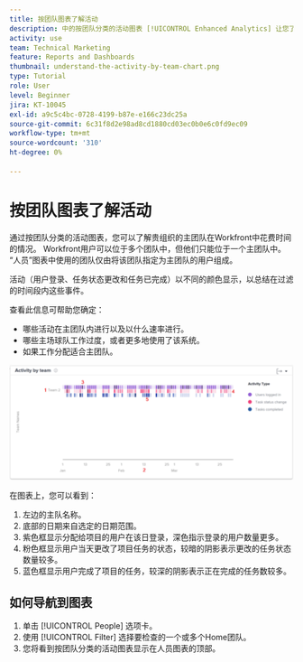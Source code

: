 ```yaml
---
title: 按团队图表了解活动
description: 中的按团队分类的活动图表 [!UICONTROL Enhanced Analytics] 让您了解贵组织的主团队在Workfront中花费时间的情况。
activity: use
team: Technical Marketing
feature: Reports and Dashboards
thumbnail: understand-the-activity-by-team-chart.png
type: Tutorial
role: User
level: Beginner
jira: KT-10045
exl-id: a9c5c4bc-0728-4199-b87e-e166c23dc25a
source-git-commit: 6c31f8d2e98ad8cd1880cd03ec0b0e6c0fd9ec09
workflow-type: tm+mt
source-wordcount: '310'
ht-degree: 0%

---
```


# 按团队图表了解活动

通过按团队分类的活动图表，您可以了解贵组织的主团队在Workfront中花费时间的情况。 Workfront用户可以位于多个团队中，但他们只能位于一个主团队中。 “人员”图表中使用的团队仅由将该团队指定为主团队的用户组成。

活动（用户登录、任务状态更改和任务已完成）以不同的颜色显示，以总结在过滤的时间段内这些事件。

查看此信息可帮助您确定：

* 哪些活动在主团队内进行以及以什么速率进行。
* 哪些主场球队工作过度，或者更多地使用了该系统。
* 如果工作分配适合主团队。

![此图像按团队显示活动，带有下面项目符号中描述区域的数字](assets/section-3-1.png)

在图表上，您可以看到：

1. 左边的主队名称。
1. 底部的日期来自选定的日期范围。
1. 紫色框显示分配给项目的用户在该日登录，深色指示登录的用户数量更多。
1. 粉色框显示用户当天更改了项目任务的状态，较暗的阴影表示更改的任务状态数量较多。
1. 蓝色框显示用户完成了项目的任务，较深的阴影表示正在完成的任务数较多。

## 如何导航到图表

1. 单击 [!UICONTROL People] 选项卡。
1. 使用 [!UICONTROL Filter] 选择要检查的一个或多个Home团队。
1. 您将看到按团队分类的活动图表显示在人员图表的顶部。
